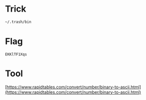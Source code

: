 # Trick

```bash
~/.trash/bin
```

# Flag

```
EKKlTF1Xqs
```

# Tool

[https://www.rapidtables.com/convert/number/binary-to-ascii.html](https://www.rapidtables.com/convert/number/binary-to-ascii.html)
